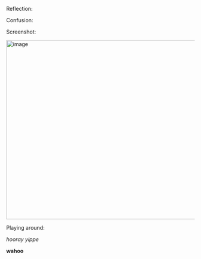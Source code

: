 
Reflection:

Confusion:


Screenshot:

<img width="931" height="479" alt="image" src="https://github.com/user-attachments/assets/5be8b448-d14c-4d9e-a581-9cfe4092344e" />


Playing around:

*hooray yippe*


**wahoo**

